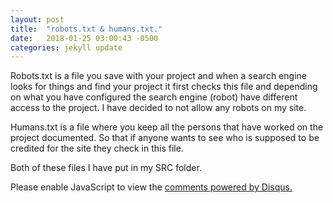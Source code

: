 ```yaml
---
layout: post
title:  "robots.txt & humans.txt."
date:   2018-01-25 03:00:43 -0500
categories: jekyll update
---
```

Robots.txt is a file you save with your project and when a search engine looks for things and find your
project it first checks this file and depending on what you have configured the search engine (robot) have different access to the project.
I have decided to not allow any robots on my site.

Humans.txt is a file where you keep all the persons that have worked on the project documented. 
So that if anyone wants to see who is supposed to be credited for the site they check in this file.

Both of these files I have put in my SRC folder.
<div id="disqus_thread"></div>
<script>

(function() { // DON'T EDIT BELOW THIS LINE
var d = document, s = d.createElement('script');
s.src = 'https://http-assignment1-martina261482-codeanyapp-com-4000.disqus.com/embed.js';
s.setAttribute('data-timestamp', +new Date());
(d.head || d.body).appendChild(s);
})();
</script>
<noscript>Please enable JavaScript to view the <a href="https://disqus.com/?ref_noscript">comments powered by Disqus.</a></noscript>
